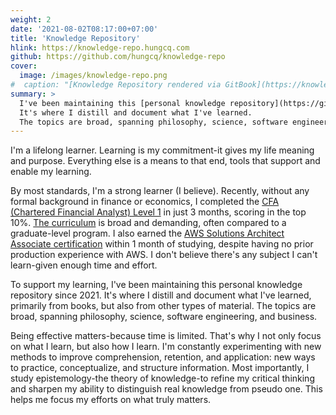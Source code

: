 ```yaml
---
weight: 2
date: '2021-08-02T08:17:00+07:00'
title: 'Knowledge Repository'
hlink: https://knowledge-repo.hungcq.com
github: https://github.com/hungcq/knowledge-repo
cover:
  image: /images/knowledge-repo.png
#  caption: "[Knowledge Repository rendered via GitBook](https://knowledge-repo.hungcq.xyz)"
summary: >
  I've been maintaining this [personal knowledge repository](https://github.com/hungcq/knowledge-repo) since 2021.
  It's where I distill and document what I've learned.
  The topics are broad, spanning philosophy, science, software engineering, and business.
---
```


I'm a lifelong learner. Learning is my commitment-it gives my life meaning and purpose.
Everything else is a means to that end, tools that support and enable my learning.

By most standards, I'm a strong learner (I believe). Recently, without any formal background in finance or economics,
I completed the [CFA (Chartered Financial Analyst) Level 1](https://basno.com/dotg1acm) in just 3 months, scoring in the top 10%.
[The curriculum](https://www.cfainstitute.org/programs/cfa-program/candidate-resources/level-i-exam#core-curriculum-topics)
is broad and demanding, often compared to a graduate-level program.
I also earned the [AWS Solutions Architect Associate certification](https://www.credly.com/badges/e02b602d-f604-4689-94d0-8b94d4f026c6)
within 1 month of studying, despite having no prior production experience with AWS.
I don't believe there's any subject I can't learn-given enough time and effort.

To support my learning, I've been maintaining this personal knowledge repository
since 2021. It's where I distill and document what I've learned, primarily from books, but also from other types of material.
The topics are broad, spanning philosophy, science, software engineering, and business.

Being effective matters-because time is limited. That's why I not only focus on what I learn, but also how I learn.
I'm constantly experimenting with new methods to improve comprehension, retention, and application:
new ways to practice, conceptualize, and structure information.
Most importantly, I study epistemology-the theory of knowledge-to refine my critical thinking
and sharpen my ability to distinguish real knowledge from pseudo one. This helps me focus my efforts on what truly matters.
